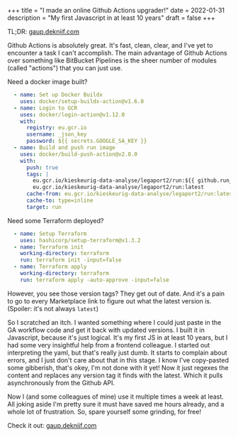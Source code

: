 +++ 
title = "I made an online Github Actions upgrader!"
date = 2022-01-31
description = "My first Javascript in at least 10 years"
draft = false
+++

TL;DR: [gaup.deknijf.com](https://gaup.deknijf.com)

Github Actions is absolutely great. It's fast, clean, clear, and I've yet to encounter a task I 
can't accomplish. The main advantage of Github Actions over something like BitBucket Pipelines is 
the sheer number of modules (called "actions") that you can just use.

Need a docker image built?

```yaml
  - name: Set up Docker Buildx
    uses: docker/setup-buildx-action@v1.6.0
  - name: Login to GCR
    uses: docker/login-action@v1.12.0
    with:
      registry: eu.gcr.io
      username: _json_key
      password: ${{ secrets.GOOGLE_SA_KEY }}
  - name: Build and push run image
    uses: docker/build-push-action@v2.8.0
    with:
      push: true
      tags: |
        eu.gcr.io/kieskeurig-data-analyse/legaport2/run:${{ github.run_number }}
        eu.gcr.io/kieskeurig-data-analyse/legaport2/run:latest
      cache-from: eu.gcr.io/kieskeurig-data-analyse/legaport2/run:latest
      cache-to: type=inline
      target: run
```
Need some Terraform deployed?

```yaml
  - name: Setup Terraform
    uses: hashicorp/setup-terraform@v1.3.2
  - name: Terraform init
    working-directory: terraform
    run: terraform init -input=false
  - name: Terraform apply
    working-directory: terraform
    run: terraform apply -auto-approve -input=false
```
However, you see those version tags? They get out of date. And it's a pain to go to every
Marketplace link to figure out what the latest version is. (Spoiler: it's not always `latest`)

So I scratched an itch. I wanted something where I could just paste in the GA workflow code and get
it back with updated versions. I built it in Javascript, because it's just logical. It's my first JS
in at least 10 years, but I had some very insightful help from a frontend colleague. I started out
interpreting the yaml, but that's really just dumb. It starts to complain about errors, and I just
don't care about that in this stage. I know I've copy-pasted some gibberish, that's okey, I'm not
done with it yet!
Now it just regexes the content and replaces any version tag it finds with the latest. Which it
pulls asynchronously from the Github API.

Now I (and some colleagues of mine) use it multiple times a week at least. All joking aside I'm 
pretty sure it must have saved me hours already, and a whole lot of frustration.
So, spare yourself some grinding, for free!

Check it out: [gaup.deknijf.com](https://gaup.deknijf.com)
